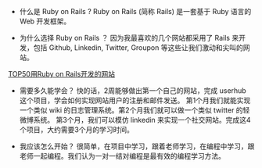 
* 什么是 Ruby on Rails ?
Ruby on Rails (简称 Rails) 是一套基于 Ruby 语言的 Web 开发框架。

* 为什么选择 Ruby on Rails ？
因为我最喜欢的几个网站都采用了 Rails 来开发，包括 Github, Linkedin, Twitter, Groupon 等这些让我们激动和尖叫的网站。

[TOP50用Ruby on Rails开发的网站](http://developer.51cto.com/art/200904/121203_all.htm)

* 需要多久能学会？
快的话，2周能够做出第一个自己的网站，完成 userhub 这个项目，学会如何实现网站用户的注册和邮件发送。
第1个月我们就能实现一个类似 wiki 的日志管理系统。第2个月我们就可以做一个类似 twitter 的轻微博系统。
第3个月，我们可以模仿 linkedin 来实现一个社交网站。完成这4个项目，大约需要3个月的学习时间。

* 我应该怎么开始？
很简单，在项目中学习，跟着老师学习，在编程中学习，跟老师一起编程。我们认为一对一结对编程是最有效的编程学习方法。
